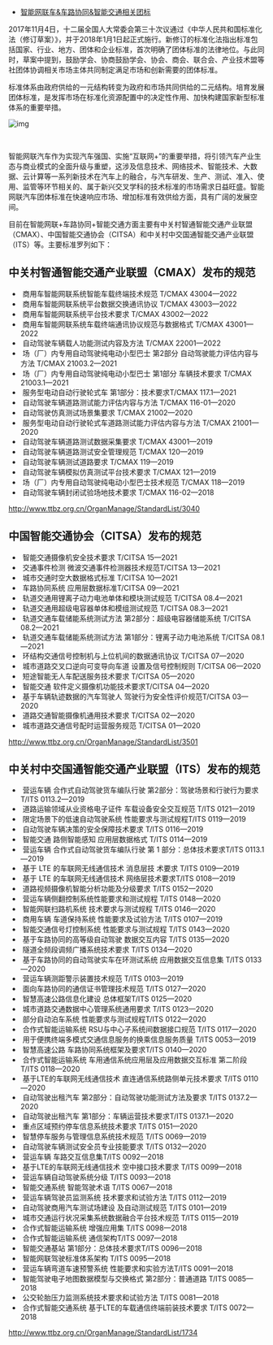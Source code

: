 - [智能网联车&车路协同&智能交通相关团标](https://www.auto-testing.net/news/show-113958.html)

2017年11月4日，十二届全国人大常委会第三十次议通过《中华人民共和国标准化法（修订草案）》，并于2018年1月1日起正式施行。新修订的标准化法指出标准包括国家、行业、地方、团体和企业标准，首次明确了团体标准的法律地位。与此同时，草案中提到，鼓励学会、协商鼓励学会、协会、商会、联合会、产业技术盟等社团体协调相关市场主体共同制定满足市场和创新需要的团体标准。 

标准体系由政府供给的一元结构转变为政府和市场共同供给的二元结构。培育发展团体标准，是发挥市场在标准化资源配置中的决定性作用、加快构建国家新型标准体系的重要举措。 

![img](https://img2.auto-testing.net/202202/07/153253131.jpg)

​						

智能网联汽车作为实现汽车强国、实施“互联网+”的重要举措，将引领汽车产业生态与商业模式的全面升级与重塑，这涉及信息技术、网络技术、智能技术、大数据、云计算等一系列新技术在汽车上的融合，与汽车研发、生产、测试、准入、使用、监管等环节相关的、属于新兴交叉学科的技术标准的市场需求日益旺盛。智能网联汽车团体标准在快速响应市场、增加标准有效供给方面，具有广阔的发展空间。 			

目前在智能网联+车路协同+智能交通方面主要有中关村智通智能交通产业联盟（CMAX）、中国智能交通协会（CITSA）和中关村中交国通智能交通产业联盟（ITS）等。主要标准罗列如下： 

## 中关村智通智能交通产业联盟（CMAX）发布的规范 

- ​			商用车智能网联系统智能车载终端技术规范   T/CMAX 43004—2022 	
- ​			商用车智能网联系统平台数据交换通讯协议   T/CMAX 43003—2022 	
- ​			商用车智能网联系统平台技术要求   T/CMAX 43002—2022 	
- ​			商用车智能网联系统车载终端通讯协议规范与数据格式      T/CMAX 43001—2022 	
- ​			自动驾驶车辆载人功能测试内容及方法   T/CMAX 22001—2022 	
- ​			场（厂）内专用自动驾驶纯电动小型巴士 第2部分 自动驾驶能力评估内容与方法       T/CMAX 21003.2—2021 	
- ​			场（厂）内专用自动驾驶纯电动小型巴士 第1部分 车辆技术要求   T/CMAX 21003.1—2021 	
- ​			服务型电动自动行驶轮式车 第1部分：技术要求T/CMAX 117.1—2021 	
- ​			自动驾驶车辆道路测试能力评估内容与方法   T/CMAX 116-01—2020 	
- ​			自动驾驶仿真测试场景集要求   T/CMAX 21002—2020 	
- ​			服务型电动自动行驶轮式车道路测试能力评估内容与方法   T/CMAX 21001—2020 	
- ​			自动驾驶车辆道路测试数据采集要求      T/CMAX 43001—2019 	
- ​			自动驾驶车辆道路测试安全管理规范      T/CMAX 120—2019 	
- ​			自动驾驶车辆测试道路要求      T/CMAX 119—2019 	
- ​			自动驾驶车辆模拟仿真测试平台技术要求      T/CMAX 121—2019 	
- ​			场（厂）内专用自动驾驶纯电动小型巴士技术规范      T/CMAX 118—2019 	
- ​			自动驾驶车辆封闭试验场地技术要求      T/CMAX 116-02—2018 	

http://www.ttbz.org.cn/OrganManage/StandardList/3040 

## 中国智能交通协会（CITSA）发布的规范 

- ​			智能交通摄像机安全技术要求   T/CITSA 15—2021 	
- ​			交通事件检测 微波交通事件检测器技术规范T/CITSA 13—2021 	
- ​			城市交通时空大数据格式标准   T/CITSA 10—2021 	
- ​			车路协同系统 应用层数据标准T/CITSA 09—2021 	
- ​			轨道交通用锂离子动力电池单体和模块测试规范   T/CITSA 08.4—2021 	
- ​			轨道交通用超级电容器单体和模组测试规范   T/CITSA 08.3—2021 	
- ​			轨道交通车载储能系统测试方法 第2部分：超级电容器储能系统     T/CITSA 08.2—2021 	
- ​			轨道交通车载储能系统测试方法 第1部分：锂离子动力电池系统     T/CITSA 08.1—2021 	
- ​			环结构交通信号控制机与上位机间的数据通讯协议      T/CITSA 07—2020 	
- ​			城市道路交叉口逆向可变导向车道 设置及信号控制规则     T/CITSA 06—2020 	
- ​			短途智能无人车配送服务技术要求   T/CITSA 05—2020 	
- ​			智能交通 软件定义摄像机功能技术要求T/CITSA 04—2020 	
- ​			基于车辆轨迹数据的汽车驾驶人 驾驶行为安全性评价规范T/CITSA 03—2020 	
- ​			道路交通智能摄像机通用技术要求   T/CITSA 02—2020 	
- ​			城市道路交通信号配时运营服务规范      T/CITSA 01—2020 	

http://www.ttbz.org.cn/OrganManage/StandardList/3501 

## 中关村中交国通智能交通产业联盟（ITS）发布的规范 

- ​			营运车辆 合作式自动驾驶货车编队行驶 第2部分：驾驶场景和行驶行为要求      T/ITS 0113.2—2019 	
- ​			道路运输领域从业资格电子证件 车载设备安全交互规范     T/ITS 0121—2019 	
- ​			限定场景下的低速自动驾驶系统 性能要求与测试规程T/ITS 0119—2019 	
- ​			自动驾驶车辆决策的安全保障技术要求   T/ITS 0116—2019 	
- ​			智能交通 路侧智能感知 应用层数据格式      T/ITS 0114—2019 	
- ​			营运车辆 合作式自动驾驶货车编队行驶 第 1 部分：总体技术要求T/ITS 0113.1—2019 	
- ​			基于 LTE 的车联网无线通信技术 消息层技 术要求     T/ITS 0109—2019 	
- ​			基于 LTE 的车联网无线通信技术 网络层技术要求T/ITS 0108—2019 	
- ​			道路视频摄像机智能分析功能及分级要求      T/ITS 0152—2020 	
- ​			营运车辆侧翻控制系统性能要求和测试规程   T/ITS 0148—2020 	
- ​			智能网联扫路机系统 技术要求与测试规程     T/ITS 0146—2020 	
- ​			商用车辆 车道保持系统 性能要求及试验方法      T/ITS 0107—2019 	
- ​			智能交通信号灯控制系统 性能要求与测试规程     T/ITS 0143—2020 	
- ​			基于车路协同的高等级自动驾驶 数据交互内容     T/ITS 0135—2020 	
- ​			隧道全频段调频广播系统技术要求   T/ITS 0134—2020 	
- ​			基于车路协同的自动驾驶实车在环测试系统 应用数据交互信息集     T/ITS 0133—2020 	
- ​			营运车辆测距警示装置技术规范      T/ITS 0103—2019 	
- ​			面向车路协同的通信证书管理技术规范   T/ITS 0127—2020 	
- ​			智慧高速公路信息化建设 总体框架T/ITS 0125—2020 	
- ​			城市道路交通数据中心管理系统通用要求      T/ITS 0123—2020 	
- ​			部分自动泊车系统 性能要求与测试规程T/ITS 0122—2020 	
- ​			合作式智能运输系统 RSU与中心子系统间数据接口规范     T/ITS 0117—2020 	
- ​			用于便携终端多模式交通信息服务的换乘信息服务质量      T/ITS 0053—2019 	
- ​			智慧高速公路 车路协同系统框架及要求T/ITS 0140—2020 	
- ​			合作式智能运输系统 车用通信系统应用层及应用数据交互标准 第二阶段       T/ITS 0118—2020 	
- ​			基于LTE的车联网无线通信技术 直连通信系统路侧单元技术要求     T/ITS 0110—2020 	
- ​			自动驾驶出租汽车 第2部分：自动驾驶功能测试方法及要求     T/ITS 0137.2—2020 	
- ​			自动驾驶出租汽车 第1部分：车辆运营技术要求T/ITS 0137.1—2020 	
- ​			重点区域预约停车信息系统技术要求      T/ITS 0151—2020 	
- ​			智慧停车服务与管理信息系统技术规范   T/ITS 0069—2019 	
- ​			自动驾驶车辆测试安全员专业技能要求   T/ITS 0132—2020 	
- ​			营运车辆 车路交互信息集T/ITS 0092—2018 	
- ​			基于LTE的车联网无线通信技术 空中接口技术要求     T/ITS 0099—2018 	
- ​			营运车辆自动驾驶系统分级      T/ITS 0093—2018 	
- ​			智能交通系统 智能驾驶术语     T/ITS 0067—2018 	
- ​			营运车辆驾驶员监测系统 技术要求和试验方法     T/ITS 0112—2019 	
- ​			自动驾驶商用汽车测试场建设 及自动测试规范     T/ITS 0101—2019 	
- ​			城市交通运行状况采集系统数据融合平台技术规范      T/ITS 0115—2019 	
- ​			合作式智能运输系统 增强应用集     T/ITS 0098—2018 	
- ​			合作式智能运输系统 通信架构T/ITS 0097—2018 	
- ​			智能交通基站 第1部分：总体技术要求T/ITS 0096—2018 	
- ​			智能网联驾驶标准体系架构      T/ITS 0095—2018 	
- ​			营运车辆弯道车速预警系统 性能要求和实验方法T/ITS 0091—2018 	
- ​			智能驾驶电子地图数据模型与交换格式 第2部分：普通道路     T/ITS 0085—2018 	
- ​			公交轮胎压力监测系统技术要求和试验方法   T/ITS 0081—2018 	
- ​			合作式智能交通系统 基于LTE的车载通信终端前装技术要求     T/ITS 0072—2018 	

http://www.ttbz.org.cn/OrganManage/StandardList/1734